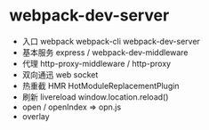 # webpack-dev-server

- 入口 webpack webpack-cli webpack-dev-server
- 基本服务 express / webpack-dev-middleware
- 代理 http-proxy-middleware / http-proxy
- 双向通迅 web socket
- 热重截 HMR HotModuleReplacementPlugin
- 刷新 livereload  window.location.reload()
- open / openIndex => opn.js
- overlay
